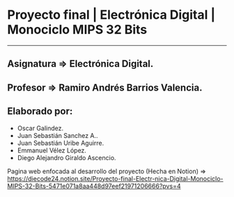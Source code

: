# Proyecto final | Electrónica Digital | Monociclo MIPS 32 Bits
---

## Asignatura ⇒ Electrónica Digital.

## Profesor ⇒ **Ramiro Andrés Barrios Valencia.**


## Elaborado por:
- Oscar Galindez.
- Juan Sebastián Sanchez A..
- Juan Sebastián Uribe Aguirre.
- Emmanuel Vélez López.
- Diego Alejandro Giraldo Ascencio.


Pagina web enfocada al desarrollo del proyecto (Hecha en Notion) => https://diecode24.notion.site/Proyecto-final-Electr-nica-Digital-Monociclo-MIPS-32-Bits-5471e071a8aa448d97eef21971206666?pvs=4